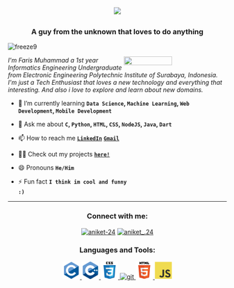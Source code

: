 <!-- <h1 align="center">Hi <img src="https://imgur.com/CTPzCrS.gif" height=30px width=30px>, I'm Freeze</h1> -->
<h1 align="center">
  <a href="https://git.io/typing-svg">
    <img src="https://readme-typing-svg.herokuapp.com/?lines=Hello,+There!+👋;This+is+Freeze+😊;Nice+to+meet+you!+🚀;Have+a+great+day✨&center=true&size=30">
  </a>
</h1>

<h3 align="center">A guy from the unknown that loves to do anything</h3>

<p align="left"> <img src="https://komarev.com/ghpvc/?username=aniket-24&label=Profile%20views&color=0e75b6&style=flat" alt="freeze9" /> </p>

<img src="https://imgur.com/Z9n1y5S.gif" height=47% width=47% align="right">

<p><i> I'm Faris Muhammad a 1st year Informatics Engineering Undergraduate from Electronic Engineering Polytechnic Institute of Surabaya, Indonesia. I'm just a Tech Enthusiast that loves a new technology and everything that interesting. And also i love to explore and learn about new domains.</i></p>

- 🌱 I’m currently learning **<code>Data Science</code>, <code>Machine Learning</code>, <code>Web Development</code>, <code>Mobile Development</code>**

- 💬 Ask me about **<code>C</code>, <code>Python</code>, <code>HTML</code>, <code>CSS</code>, <code>NodeJS</code>, <code>Java</code>, <code>Dart</code>** 

- 📫 How to reach me **<code><a href="https://www.linkedin.com/in/faris-abdullah-170968248/">LinkedIn</a></code>** **<code>[Gmail](mailto:farismuhammadabd@gmail.com)</code>**

- 👨‍💻 Check out my projects **<code>[here!](https://github.com/Freezer9?tab=repositories)</code>**

- 😄 Pronouns **<code>He/Him</code>**

- ⚡ Fun fact **<code>I think im cool and funny :)</code>**

<hr>
<h3 align="center">Connect with me:</h3>
<p align="center">
<a href="https://www.linkedin.com/in/faris-abdullah-170968248/" target="blank"><img align="center" src="https://raw.githubusercontent.com/rahuldkjain/github-profile-readme-generator/master/src/images/icons/Social/linked-in-alt.svg" alt="aniket-24" height="30" width="40" /></a>
<a href="https://www.instagram.com/frzeee_/" target="blank"><img align="center" src="https://raw.githubusercontent.com/rahuldkjain/github-profile-readme-generator/master/src/images/icons/Social/instagram.svg" alt="aniket_.24" height="30" width="40" /></a>
<!--<a href="https://www.codechef.com/users/aniket_kr" target="blank"><img align="center" src="https://cdn.jsdelivr.net/npm/simple-icons@3.1.0/icons/codechef.svg" alt="aniket_kr" height="30" width="40" /></a> -->
<!-- <a href="https://www.hackerearth.com/@aniket1395" target="blank"><img align="center" src="https://raw.githubusercontent.com/rahuldkjain/github-profile-readme-generator/master/src/images/icons/Social/hackerearth.svg" alt="@aniket1395" height="30" width="40" /></a> -->

</p>

<h3 align="center">Languages and Tools:</h3>
<p align="center"> <a href="https://www.cprogramming.com/" target="_blank"> <img src="https://raw.githubusercontent.com/devicons/devicon/master/icons/c/c-original.svg" alt="c" width="40" height="40"/> </a> <a href="https://www.w3schools.com/cpp/" target="_blank"> <img src="https://raw.githubusercontent.com/devicons/devicon/master/icons/cplusplus/cplusplus-original.svg" alt="cplusplus" width="40" height="40"/> </a> <a href="https://www.w3schools.com/css/" target="_blank"> <img src="https://raw.githubusercontent.com/devicons/devicon/master/icons/css3/css3-original-wordmark.svg" alt="css3" width="40" height="40"/> </a> <a href="https://git-scm.com/" target="_blank"> <img src="https://www.vectorlogo.zone/logos/git-scm/git-scm-icon.svg" alt="git" width="40" height="40"/> </a> <a href="https://www.w3.org/html/" target="_blank"> <img src="https://raw.githubusercontent.com/devicons/devicon/master/icons/html5/html5-original-wordmark.svg" alt="html5" width="40" height="40"/> </a> <a href="https://developer.mozilla.org/en-US/docs/Web/JavaScript" target="_blank"> <img src="https://raw.githubusercontent.com/devicons/devicon/master/icons/javascript/javascript-original.svg" alt="javascript" width="40" height="40"/> </a> </p>
